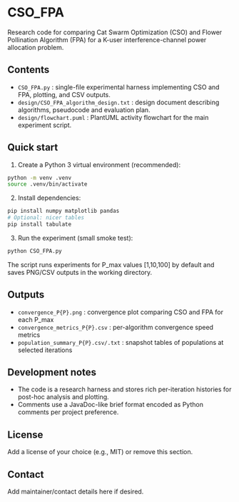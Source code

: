 # CSO_FPA

Research code for comparing Cat Swarm Optimization (CSO) and Flower Pollination Algorithm (FPA)
for a K-user interference-channel power allocation problem.

## Contents
- `CSO_FPA.py` : single-file experimental harness implementing CSO and FPA, plotting, and CSV outputs.
- `design/CSO_FPA_algorithm_design.txt` : design document describing algorithms, pseudocode and evaluation plan.
- `design/flowchart.puml` : PlantUML activity flowchart for the main experiment script.

## Quick start

1. Create a Python 3 virtual environment (recommended):

```bash
python -m venv .venv
source .venv/bin/activate
```

2. Install dependencies:

```bash
pip install numpy matplotlib pandas
# Optional: nicer tables
pip install tabulate
```

3. Run the experiment (small smoke test):

```bash
python CSO_FPA.py
```

The script runs experiments for P_max values [1,10,100] by default and saves PNG/CSV outputs in the working directory.

## Outputs
- `convergence_P{P}.png` : convergence plot comparing CSO and FPA for each P_max
- `convergence_metrics_P{P}.csv` : per-algorithm convergence speed metrics
- `population_summary_P{P}.csv/.txt` : snapshot tables of populations at selected iterations

## Development notes
- The code is a research harness and stores rich per-iteration histories for post-hoc analysis and plotting.
- Comments use a JavaDoc-like brief format encoded as Python comments per project preference.

## License
Add a license of your choice (e.g., MIT) or remove this section.

## Contact
Add maintainer/contact details here if desired.
